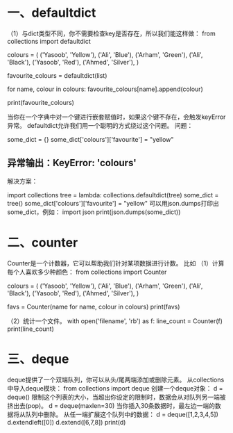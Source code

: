# 一、defaultdict
（1）与dict类型不同，你不需要检查key是否存在，所以我们能这样做：
from collections import defaultdict

colours = (
    ('Yasoob', 'Yellow'),
    ('Ali', 'Blue'),
    ('Arham', 'Green'),
    ('Ali', 'Black'),
    ('Yasoob', 'Red'),
    ('Ahmed', 'Silver'),
)

favourite_colours = defaultdict(list)

for name, colour in colours:
    favourite_colours[name].append(colour)

print(favourite_colours)

当你在一个字典中对一个键进行嵌套赋值时，如果这个键不存在，会触发keyError异常。 defaultdict允许我们用一个聪明的方式绕过这个问题。
问题：

some_dict = {}
some_dict['colours']['favourite'] = "yellow"

## 异常输出：KeyError: 'colours'
解决方案：

import collections
tree = lambda: collections.defaultdict(tree)
some_dict = tree()
some_dict['colours']['favourite'] = "yellow"
可以用json.dumps打印出some_dict，例如：
import json
print(json.dumps(some_dict))


# 二、counter
Counter是一个计数器，它可以帮助我们针对某项数据进行计数。
比如
（1）计算每个人喜欢多少种颜色：
from collections import Counter

colours = (
    ('Yasoob', 'Yellow'),
    ('Ali', 'Blue'),
    ('Arham', 'Green'),
    ('Ali', 'Black'),
    ('Yasoob', 'Red'),
    ('Ahmed', 'Silver'),
)

favs = Counter(name for name, colour in colours)
print(favs)

（2）统计一个文件。
with open('filename', 'rb') as f:
    line_count = Counter(f)
print(line_count)


# 三、deque
deque提供了一个双端队列，你可以从头/尾两端添加或删除元素。
从collections中导入deque模块：
from collections import deque
创建一个deque对象：
d = deque()
限制这个列表的大小，当超出你设定的限制时，数据会从对队列另一端被挤出去(pop)。
d = deque(maxlen=30)
当你插入30条数据时，最左边一端的数据将从队列中删除。
从任一端扩展这个队列中的数据：
d = deque([1,2,3,4,5])
d.extendleft([0])
d.extend([6,7,8])
print(d)